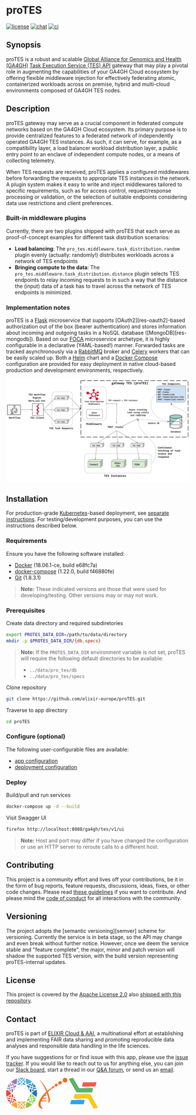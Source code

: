 # proTES

[![license][badge-license]][badge-url-license]
[![chat][badge-chat]][badge-url-chat]
[![ci][badge-ci]][badge-url-ci]

## Synopsis

proTES is a robust and scalable [Global Alliance for Genomics and Health
(GA4GH)][res-ga4gh] [Task Execution Service (TES) API][res-ga4gh-tes] gateway
that may play a pivotal role in augmenting the capabilities of your GA4GH Cloud
ecosystem by offering flexible middleware injection for effectively federating
atomic, containerized workloads across on premise, hybrid and multi-cloud
environments composed of GA4GH TES nodes.

## Description

proTES gateway may serve as a crucial component in federated compute networks
based on the GA4GH Cloud ecosystem. Its primary purpose is to provide
centralized features to a federated network of independently operated  GA4GH TES 
instances. As such, it can serve, for example, as a compatibility layer, a load
balancer workload distribution layer, a public entry point to an enclave of
independent compute nodes, or a means of collecting telemetry.

When TES requests are received, proTES applies a configured middlewares before
forwarding the requests to appropriate TES instances in the network. A plugin
system makes it easy to write and inject middlewares tailored to specific
requirements, such as for access control, request/response processing or
validation, or the selection of suitable endpoints considering data use
restrictions and client preferences.

### Built-in middleware plugins

Currently, there are two plugins shipped with proTES that each serve as
proof-of-concept examples for different task distribution scenarios:

* **Load balancing**: The `pro_tes.middleware.task_distribution.random` plugin
  evenly (actually: randomly!) distributes workloads across a network of TES
  endpoints
* **Bringing compute to the data**: The
  `pro_tes.middleware.task_distribution.distance` plugin selects TES endpoints 
  to relay incoming requests to in such a way that the distance the (input) data
  of a task has to travel across the network of TES endpoints is minimized. 

### Implementation notes

proTES is a [Flask][res-flask] microservice that supports
[OAuth2][res-oauth2]-based authorization out of the box (bearer authentication)
and stores information about incoming and outgoing tasks in a NoSQL database
([MongoDB][res-mongodb]). Based on our [FOCA][res-foca] microservice archetype,
it is highly configurable in a declarative (YAML-based!) manner. Forwarded tasks
are tracked asynchronously via a [RabbitMQ][res-rabbitmq] broker and
[Celery][res-celery] workers that can be easily scaled up. Both a
[Helm][res-helm] chart and a [Docker Compose][res-docker-compose] configuration
are provided for easy deployment in native cloud-based production and
development environments, respectively.

![proTES-overview][image-protes-overview]

## Installation

For production-grade [Kubernetes][res-kubernetes]-based deployment, see
[separate instructions][docs-deploy]. For testing/development purposes, you can
use the instructions described below.

### Requirements

Ensure you have the following software installed:

* [Docker][res-docker] (18.06.1-ce, build e68fc7a)
* [docker-compose][res-docker-compose] (1.22.0, build f46880fe)
* [Git][res-git] (1.8.3.1)

> **Note:** These indicated versions are those that were used for
> developing/testing. Other versions may or may not work.

### Prerequisites

Create data directory and required subdiretories

```bash
export PROTES_DATA_DIR=/path/to/data/directory
mkdir -p $PROTES_DATA_DIR/{db,specs}
```

> **Note:** If the `PROTES_DATA_DIR` environment variable is not set, proTES
> will require the following default directories to be available:
>
> * `../data/pro_tes/db`
> * `../data/pro_tes/specs`

Clone repository

```bash
git clone https://github.com/elixir-europe/proTES.git
```

Traverse to app directory

```bash
cd proTES
```

### Configure (optional)

The following user-configurable files are available:

* [app configuration](pro_tes/config/app_config.yaml)
* [deployment configuration](docker-compose.yaml)

### Deploy

Build/pull and run services

```bash
docker-compose up -d --build
```

Visit Swagger UI

```bash
firefox http://localhost:8080/ga4gh/tes/v1/ui
```

> **Note:** Host and port may differ if you have changed the configuration or
> use an HTTP server to reroute calls to a different host.

## Contributing

This project is a community effort and lives off your contributions, be it in
the form of bug reports, feature requests, discussions, ideas, fixes, or other
code changes. Please read [these guidelines][docs-contributing] if you want to
contribute. And please mind the [code of conduct][docs-coc] for all
interactions with the community.

## Versioning

The project adopts the [semantic versioning][semver] scheme for versioning.
Currently the service is in beta stage, so the API may change and even break
without further notice. However, once we deem the service stable and "feature
complete", the major, minor and patch version will shadow the supported TES
version, with the build version representing proTES-internal updates.

## License

This project is covered by the [Apache License 2.0][badge-url-license] also
[shipped with this repository][docs-license].

## Contact

proTES is part of [ELIXIR Cloud & AAI][res-elixir-cloud-aai], a multinational
effort at establishing and implementing FAIR data sharing and promoting
reproducible data analyses and responsible data handling in the life sciences.

If you have suggestions for or find issue with this app, please use the
[issue tracker][contact-issue-tracker]. If you would like to reach out to us
for anything else, you can join our [Slack board][badge-url-chat], start a
thread in our [Q&A forum][contact-qa], or send us an [email][contact-email].

[![GA4GH logo](images/logo-ga4gh.png)](https://www.ga4gh.org/)
[![ELIXIR logo](images/logo-elixir.png)](https://www.elixir-europe.org/)
[![ELIXIR Cloud & AAI logo](images/logo-elixir-cloud.png)](https://elixir-europe.github.io/cloud/)

[badge-chat]: <https://img.shields.io/static/v1?label=chat&message=Slack&color=ff6994>
[badge-ci]: <https://github.com/elixir-cloud-aai/proTES/actions/workflows/checks.yaml/badge.svg>
[badge-license]: <https://img.shields.io/badge/license-Apache%202.0-blue.svg>
[badge-url-chat]: <https://join.slack.com/t/elixir-cloud/shared_invite/zt-1uvebyx1e-NcC0Hof2guT9df~haBdQaw>
[badge-url-ci]: <https://github.com/elixir-cloud-aai/proTES/actions/workflows/checks.yaml>
[badge-url-license]: <http://www.apache.org/licenses/LICENSE-2.0>
[contact-email]: <mailto:cloud-service@elixir-europe.org>
[contact-issue-tracker]: <https://github.com/elixir-cloud-aai/landing-page/issues>
[contact-qa]: <https://github.com/elixir-cloud-aai/elixir-cloud-aai/discussions>
[docs-coc]: <https://github.com/elixir-cloud-aai/elixir-cloud-aai/blob/dev/CODE_OF_CONDUCT.md>
[docs-contributing]: <https://elixir-cloud-aai.github.io/guides/guide-contributor/>
[docs-deploy]: deployment/README.md
[docs-license]: LICENSE
[GA4GH TES OpenAPI specification]:<https://github.com/ga4gh/task-execution-schemas>
[image-protes-overview]: <images/overview.svg>
[res-celery]: <http://www.celeryproject.org/>
[res-connexion]: <https://github.com/zalando/connexion>
[res-docker]: <https://www.docker.com/>
[res-docker-compose]: <https://docs.docker.com/compose/>
[res-elixir-cloud-aai]: <https://elixir-cloud.dcc.sib.swiss/>
[res-flask]: <http://flask.pocoo.org/>
[res-foca]: <https://github.com/elixir-cloud-aai/foca>
[res-ga4gh]: <https://www.ga4gh.org/>
[res-ga4gh-cloud]: <https://www.ga4gh.org/work_stream/cloud/>
[res-ga4gh-tes]: <https://github.com/ga4gh/task-execution-schemas>
[res-git]: <https://git-scm.com/>
[res-helm]: <https://helm.sh/>
[res-kubernetes]: <https://kubernetes.io/>
[res-mondodb]: <https://www.mongodb.com/>
[res-ouath2]: <https://oauth.net/2/>
[res-rabbitmq]: <https://www.rabbitmq.com/>
[res-sem-ver]: <https://semver.org/>
